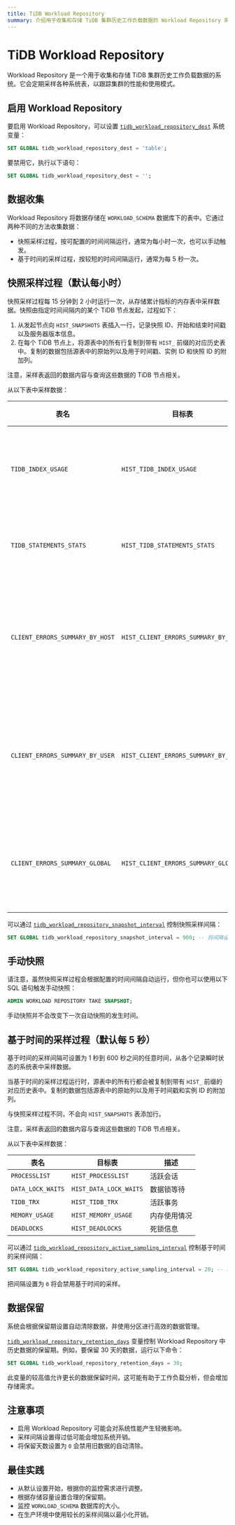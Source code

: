 ```yaml
---
title: TiDB Workload Repository
summary: 介绍用于收集和存储 TiDB 集群历史工作负载数据的 Workload Repository 系统。
---
```


# TiDB Workload Repository

Workload Repository 是一个用于收集和存储 TiDB 集群历史工作负载数据的系统。它会定期采样各种系统表，以跟踪集群的性能和使用模式。

## 启用 Workload Repository 

要启用 Workload Repository，可以设置 [`tidb_workload_repository_dest`](/system-variables.md#tidb_workload_repository_dest-从-v900-版本开始引入) 系统变量：

```sql
SET GLOBAL tidb_workload_repository_dest = 'table';
```

要禁用它，执行以下语句：

```sql
SET GLOBAL tidb_workload_repository_dest = '';
```

## 数据收集

Workload Repository 将数据存储在 `WORKLOAD_SCHEMA` 数据库下的表中。它通过两种不同的方法收集数据：

- 快照采样过程，按可配置的时间间隔运行，通常为每小时一次，也可以手动触发。
- 基于时间的采样过程，按较短的时间间隔运行，通常为每 5 秒一次。

## 快照采样过程（默认每小时）

快照采样过程每 15 分钟到 2 小时运行一次，从存储累计指标的内存表中采样数据。快照由指定时间间隔内的某个 TiDB 节点发起，过程如下：

1. 从发起节点向 `HIST_SNAPSHOTS` 表插入一行，记录快照 ID、开始和结束时间戳以及服务器版本信息。
2. 在每个 TiDB 节点上，将源表中的所有行复制到带有 `HIST_` 前缀的对应历史表中。复制的数据包括源表中的原始列以及用于时间戳、实例 ID 和快照 ID 的附加列。

注意，采样表返回的数据内容与查询这些数据的 TiDB 节点相关。

从以下表中采样数据：

| 表名 | 目标表 | 描述 |
| --- | --- | --- |
| `TIDB_INDEX_USAGE` | `HIST_TIDB_INDEX_USAGE` | 索引使用统计信息 |
| `TIDB_STATEMENTS_STATS` | `HIST_TIDB_STATEMENTS_STATS` | 语句统计信息 |
| `CLIENT_ERRORS_SUMMARY_BY_HOST` | `HIST_CLIENT_ERRORS_SUMMARY_BY_HOST` | 按主机的客户端错误摘要 |
| `CLIENT_ERRORS_SUMMARY_BY_USER` | `HIST_CLIENT_ERRORS_SUMMARY_BY_USER` | 按用户的客户端错误摘要 |
| `CLIENT_ERRORS_SUMMARY_GLOBAL` | `HIST_CLIENT_ERRORS_SUMMARY_GLOBAL` | 全局客户端错误摘要 |

可以通过 [`tidb_workload_repository_snapshot_interval`](/system-variables.md#tidb_workload_repository_snapshot_interval-从-v900-版本开始引入) 控制快照采样间隔：

```sql
SET GLOBAL tidb_workload_repository_snapshot_interval = 900; -- 将间隔设置为 15 分钟
```

## 手动快照

请注意，虽然快照采样过程会根据配置的时间间隔自动运行，但你也可以使用以下 SQL 语句触发手动快照：

```sql
ADMIN WORKLOAD REPOSITORY TAKE SNAPSHOT;
```
手动快照并不会改变下一次自动快照的发生时间。

## 基于时间的采样过程（默认每 5 秒）

基于时间的采样间隔可设置为 1 秒到 600 秒之间的任意时间，从各个记录瞬时状态的系统表中采样数据。

当基于时间的采样过程运行时，源表中的所有行都会被复制到带有 `HIST_` 前缀的对应历史表中。复制的数据包括源表中的原始列以及用于时间戳和实例 ID 的附加列。

与快照采样过程不同，不会向 `HIST_SNAPSHOTS` 表添加行。

注意，采样表返回的数据内容与查询这些数据的 TiDB 节点相关。

从以下表中采样数据：

| 表名 | 目标表 | 描述 |
| --- | --- | --- |
| `PROCESSLIST` | `HIST_PROCESSLIST` | 活跃会话 |
| `DATA_LOCK_WAITS` | `HIST_DATA_LOCK_WAITS` | 数据锁等待 |
| `TIDB_TRX` | `HIST_TIDB_TRX` | 活跃事务 |
| `MEMORY_USAGE` | `HIST_MEMORY_USAGE` | 内存使用情况 |
| `DEADLOCKS` | `HIST_DEADLOCKS` | 死锁信息 |

可以通过 [`tidb_workload_repository_active_sampling_interval`](/system-variables.md#tidb_workload_repository_active_sampling_interval-从-v900-版本开始引入) 控制基于时间的采样间隔：

```sql
SET GLOBAL tidb_workload_repository_active_sampling_interval = 20; -- 将间隔设置为 20 秒
```
把间隔设置为 `0` 将会禁用基于时间的采样。

## 数据保留

系统会根据保留期设置自动清除数据，并使用分区进行高效的数据管理。

[`tidb_workload_repository_retention_days`](/system-variables.md#tidb_workload_repository_retention_days-从-v900-版本开始引入) 变量控制 Workload Repository 中历史数据的保留期。例如，要保留 30 天的数据，运行以下命令：

```sql
SET GLOBAL tidb_workload_repository_retention_days = 30;
```

此变量的较高值允许更长的数据保留时间，这可能有助于工作负载分析，但会增加存储需求。

## 注意事项

- 启用 Workload Repository 可能会对系统性能产生轻微影响。
- 采样间隔设置得过低可能会增加系统开销。
- 将保留天数设置为 `0` 会禁用旧数据的自动清除。

## 最佳实践

- 从默认设置开始，根据你的监控需求进行调整。
- 根据存储容量设置合理的保留期。
- 监控 `WORKLOAD_SCHEMA` 数据库的大小。
- 在生产环境中使用较长的采样间隔以最小化开销。
